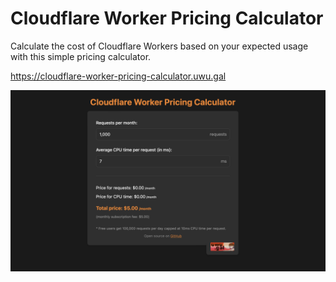 # Cloudflare Worker Pricing Calculator

Calculate the cost of Cloudflare Workers based on your expected usage with this simple pricing calculator.

https://cloudflare-worker-pricing-calculator.uwu.gal

![screenshot](screenshot.png)
